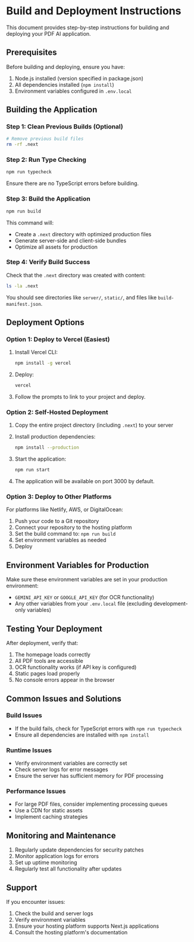 # Build and Deployment Instructions

This document provides step-by-step instructions for building and deploying your PDF AI application.

## Prerequisites

Before building and deploying, ensure you have:

1. Node.js installed (version specified in package.json)
2. All dependencies installed (`npm install`)
3. Environment variables configured in `.env.local`

## Building the Application

### Step 1: Clean Previous Builds (Optional)
```bash
# Remove previous build files
rm -rf .next
```

### Step 2: Run Type Checking
```bash
npm run typecheck
```
Ensure there are no TypeScript errors before building.

### Step 3: Build the Application
```bash
npm run build
```

This command will:
- Create a `.next` directory with optimized production files
- Generate server-side and client-side bundles
- Optimize all assets for production

### Step 4: Verify Build Success
Check that the `.next` directory was created with content:
```bash
ls -la .next
```

You should see directories like `server/`, `static/`, and files like `build-manifest.json`.

## Deployment Options

### Option 1: Deploy to Vercel (Easiest)

1. Install Vercel CLI:
   ```bash
   npm install -g vercel
   ```

2. Deploy:
   ```bash
   vercel
   ```

3. Follow the prompts to link to your project and deploy.

### Option 2: Self-Hosted Deployment

1. Copy the entire project directory (including `.next`) to your server

2. Install production dependencies:
   ```bash
   npm install --production
   ```

3. Start the application:
   ```bash
   npm run start
   ```

4. The application will be available on port 3000 by default.

### Option 3: Deploy to Other Platforms

For platforms like Netlify, AWS, or DigitalOcean:

1. Push your code to a Git repository
2. Connect your repository to the hosting platform
3. Set the build command to: `npm run build`
4. Set environment variables as needed
5. Deploy

## Environment Variables for Production

Make sure these environment variables are set in your production environment:

- `GEMINI_API_KEY` or `GOOGLE_API_KEY` (for OCR functionality)
- Any other variables from your `.env.local` file (excluding development-only variables)

## Testing Your Deployment

After deployment, verify that:

1. The homepage loads correctly
2. All PDF tools are accessible
3. OCR functionality works (if API key is configured)
4. Static pages load properly
5. No console errors appear in the browser

## Common Issues and Solutions

### Build Issues
- If the build fails, check for TypeScript errors with `npm run typecheck`
- Ensure all dependencies are installed with `npm install`

### Runtime Issues
- Verify environment variables are correctly set
- Check server logs for error messages
- Ensure the server has sufficient memory for PDF processing

### Performance Issues
- For large PDF files, consider implementing processing queues
- Use a CDN for static assets
- Implement caching strategies

## Monitoring and Maintenance

1. Regularly update dependencies for security patches
2. Monitor application logs for errors
3. Set up uptime monitoring
4. Regularly test all functionality after updates

## Support

If you encounter issues:
1. Check the build and server logs
2. Verify environment variables
3. Ensure your hosting platform supports Next.js applications
4. Consult the hosting platform's documentation